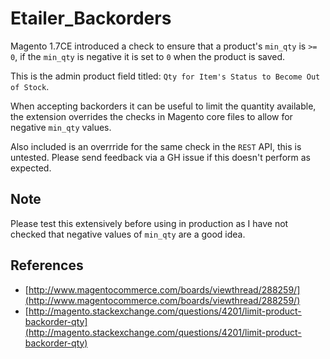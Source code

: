 # Etailer_Backorders

Magento 1.7CE introduced a check to ensure that a product's `min_qty` is `>= 0`, if the `min_qty` is negative it is set to `0` when the product is saved.

This is the admin product field titled: `Qty for Item's Status to Become Out of Stock`.

When accepting backorders it can be useful to limit the quantity available, the extension overrides the checks in Magento core files to allow for negative `min_qty` values.

Also included is an overrride for the same check in the `REST` API, this is untested.
Please send feedback via a GH issue if this doesn't perform as expected.

## Note

Please test this extensively before using in production as I have not checked that negative values of `min_qty` are a good idea.


## References

* [http://www.magentocommerce.com/boards/viewthread/288259/](http://www.magentocommerce.com/boards/viewthread/288259/)
* [http://magento.stackexchange.com/questions/4201/limit-product-backorder-qty](http://magento.stackexchange.com/questions/4201/limit-product-backorder-qty)
